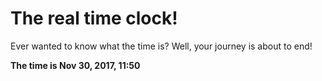# The real time clock!

Ever wanted to know what the time is? Well, your journey is about to end!

**The time is Nov 30, 2017, 11:50**